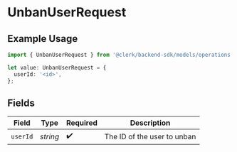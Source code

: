 # UnbanUserRequest

## Example Usage

```typescript
import { UnbanUserRequest } from '@clerk/backend-sdk/models/operations';

let value: UnbanUserRequest = {
  userId: '<id>',
};
```

## Fields

| Field    | Type     | Required           | Description                 |
| -------- | -------- | ------------------ | --------------------------- |
| `userId` | _string_ | :heavy_check_mark: | The ID of the user to unban |
